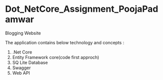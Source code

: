 # Dot_NetCore_Assignment_PoojaPadamwar
Blogging Website

The application contains below technology and concepts :
1. .Net Core
2. Entity Framework core(code first approch)
3. SQ Lite Database
4. Swagger
5. Web API


